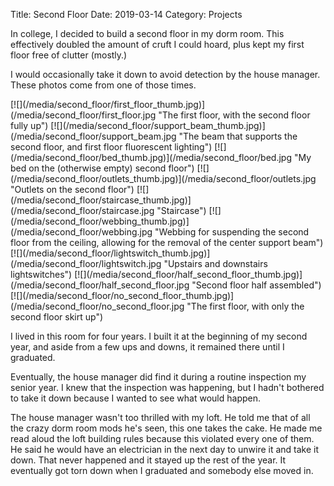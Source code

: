 Title: Second Floor
Date: 2019-03-14
Category: Projects

In college, I decided to build a second floor in my dorm room. This effectively doubled the amount of cruft I could hoard, plus kept my first floor free of clutter (mostly.)

I would occasionally take it down to avoid detection by the house manager. These photos come from one of those times.

<p class="images">
[![](/media/second_floor/first_floor_thumb.jpg)](/media/second_floor/first_floor.jpg "The first floor, with the second floor fully up")
[![](/media/second_floor/support_beam_thumb.jpg)](/media/second_floor/support_beam.jpg "The beam that supports the second floor, and first floor fluorescent lighting")
[![](/media/second_floor/bed_thumb.jpg)](/media/second_floor/bed.jpg "My bed on the (otherwise empty) second floor")
[![](/media/second_floor/outlets_thumb.jpg)](/media/second_floor/outlets.jpg "Outlets on the second floor")
[![](/media/second_floor/staircase_thumb.jpg)](/media/second_floor/staircase.jpg "Staircase")
[![](/media/second_floor/webbing_thumb.jpg)](/media/second_floor/webbing.jpg "Webbing for suspending the second floor from the ceiling, allowing for the removal of the center support beam")
[![](/media/second_floor/lightswitch_thumb.jpg)](/media/second_floor/lightswitch.jpg "Upstairs and downstairs lightswitches")
[![](/media/second_floor/half_second_floor_thumb.jpg)](/media/second_floor/half_second_floor.jpg "Second floor half assembled")
[![](/media/second_floor/no_second_floor_thumb.jpg)](/media/second_floor/no_second_floor.jpg "The first floor, with only the second floor skirt up")
</p>

I lived in this room for four years. I built it at the beginning of my second year, and aside from a few ups and downs, it remained there until I graduated.

Eventually, the house manager did find it during a routine inspection my senior year. I knew that the inspection was happening, but I hadn't bothered to take it down because I wanted to see what would happen.

The house manager wasn't too thrilled with my loft. He told me that of all the crazy dorm room mods he's seen, this one takes the cake. He made me read aloud the loft building rules because this violated every one of them. He said he would have an electrician in the next day to unwire it and take it down. That never happened and it stayed up the rest of the year. It eventually got torn down when I graduated and somebody else moved in.

